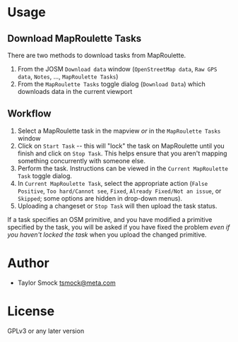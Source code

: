 # Usage
## Download MapRoulette Tasks
There are two methods to download tasks from MapRoulette.
1. From the JOSM `Download data` window (`OpenStreetMap data`, `Raw GPS data`, `Notes`, ..., `MapRoulette Tasks`)
2. From the `MapRoulette Tasks` toggle dialog (`Download Data`) which downloads data in the current viewport

## Workflow
1. Select a MapRoulette task in the mapview *or* in the `MapRoulette Tasks` window
2. Click on `Start Task` -- this will "lock" the task on MapRoulette until you finish and click on `Stop Task`.
   This helps ensure that you aren't mapping something concurrently with someone else.
3. Perform the task. Instructions can be viewed in the `Current MapRoulette Task` toggle dialog.
4. In `Current MapRoulette Task`, select the appropriate action (`False Positive`, `Too hard/Cannot see`, `Fixed`,
   `Already Fixed/Not an issue`, or `Skipped`; some options are hidden in drop-down menus).
5. Uploading a changeset or `Stop Task` will then upload the task status.

If a task specifies an OSM primitive, and you have modified a primitive specified
by the task, you will be asked if you have fixed the problem _even if you haven't
locked the task_ when you upload the changed primitive.

# Author
* Taylor Smock <tsmock@meta.com>

# License
GPLv3 or any later version
